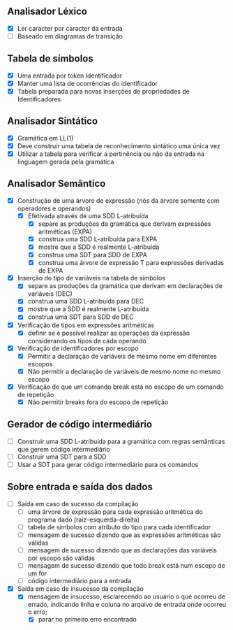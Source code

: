 ## Analisador Léxico

- [X] Ler caracter por caracter da entrada
- [ ] Baseado em diagramas de transição

## Tabela de símbolos

- [X] Uma entrada por token Identificador
- [X] Manter uma lista de ocorrências do identificador
- [X] Tabela preparada para novas inserções de propriedades de Identificadores

## Analisador Sintático

- [X] Gramática em LL(1)
- [X] Deve construir uma tabela de reconhecimento sintático uma única vez
- [X] Utilizar a tabela para verificar a pertinência ou não da entrada na linguagem gerada pela gramática

## Analisador Semântico

- [X] Construção de uma árvore de expressão (nós da árvore somente com operadores e operandos)
    - [X] Efetivada através de uma SDD L-atribuída
        - [X] separe as produções da gramática que derivam expressões aritméticas (EXPA)
        - [X] construa uma SDD L-atribuída para EXPA
        - [X] mostre que a SDD é realmente L-atribuída
        - [X]  construa uma SDT para SDD de EXPA
        - [X] construa uma árvore de expressão T para expressões derivadas de EXPA
- [X] Inserção do tipo de variáveis na tabela de símbolos
    - [X] separe as produções da gramática que derivam em declarações de variáveis (DEC)
    - [X] construa uma SDD L-atribuida para DEC
    - [X] mostre que a SDD é realmente L-atribuída
    - [X] construa uma SDT para SDD de DEC
- [X] Verificação de tipos em expressões aritméticas
    - [X] definir se é possível realizar as operações da expressão considerando os tipos de cada operando
- [X] Verificação de identificadores por escopo
    - [X] Permitir a declaração de variáveis de mesmo nome em diferentes escopos
    - [X] Não permitir a declaração de variáveis de mesmo nome no mesmo escopo
- [X] Verificação de que um comando break está no escopo de um comando de repetição
    - [X] Não permitir breaks fora do escopo de repetição

## Gerador de código intermediário

- [ ] Construir uma SDD L-atribuída para a gramática com regras semânticas que gerem código intermediário
- [ ] Construir uma SDT para a SDD
- [ ] Usar a SDT para gerar código intermediário para os comandos

## Sobre entrada e saída dos dados

- [ ] Saída em caso de sucesso da compilação
    - [ ] uma árvore de expressão para cada expressão aritmética do programa dado (raiz-esquerda-direita)
    - [ ] tabela de símbolos com atributo do tipo para cada identificador
    - [ ] mensagem de sucesso dizendo que as expressões aritméticas são válidas
    - [ ] mensagem de sucesso dizendo que as declarações das variáveis por escopo são válidas
    - [ ] mensagem de sucesso dizendo que todo break está num escopo de um for
    - [ ] código intermediário para a entrada
- [X] Saída em caso de insucesso da compilação
    - [X] mensagem de insucesso, esclarecendo ao usuário o que ocorreu de errado, indicando linha e coluna no arquivo de entrada onde ocorreu o erro;
        - [X] parar no primeiro erro encontrado
